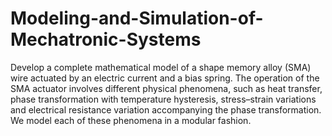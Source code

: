 # Modeling-and-Simulation-of-Mechatronic-Systems
Develop a complete mathematical model of a shape memory alloy (SMA) wire actuated by an electric current and a bias spring. The operation of the SMA actuator involves different physical phenomena, such as heat transfer, phase transformation with temperature hysteresis, stress–strain variations and electrical resistance variation accompanying the phase transformation. We model each of these phenomena in a modular fashion.
